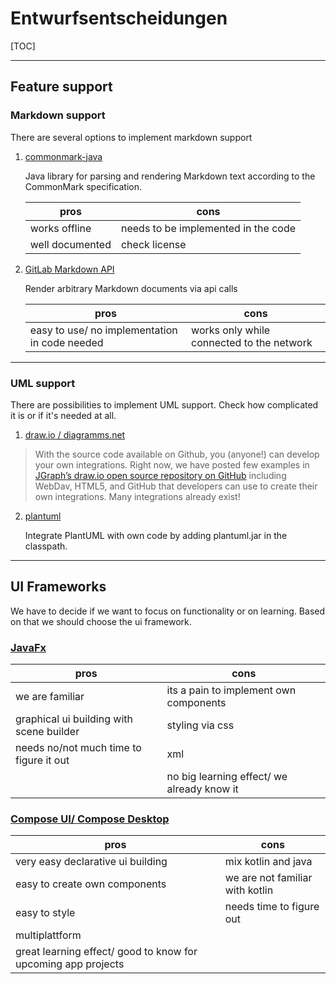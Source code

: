 # Entwurfsentscheidungen 

[TOC]

-----

## Feature support

### Markdown support

There are several options to implement markdown support

1. [commonmark-java](https://github.com/commonmark/commonmark-java)

   Java library for parsing and rendering Markdown text according to the CommonMark specification.

   | pros            | cons                                |
   | --------------- | ----------------------------------- |
   | works offline   | needs to be implemented in the code |
   | well documented | check license                       |

   

2. [GitLab Markdown API](https://docs.gitlab.com/ee/api/markdown.html)

   Render arbitrary Markdown documents via api calls 

   | pros                                          | cons                                      |
   | --------------------------------------------- | ----------------------------------------- |
   | easy to use/ no implementation in code needed | works only while connected to the network |

------

### UML support

There are possibilities to implement UML support. Check how complicated it is or if it's needed at all. 

1. [draw.io / diagramms.net](https://drawio-app.com/integrations-ecosystem/)

> With the source code available on Github, you (anyone!) can develop your own integrations. Right now, we have posted few examples in [JGraph’s draw.io open source repository on GitHub](https://github.com/jgraph) including WebDav, HTML5, and GitHub that developers can use to create their own integrations. Many integrations already exist!

2. [plantuml](https://plantuml.com/de/api)

   Integrate PlantUML with own code by adding plantuml.jar in the classpath.

-----

## UI Frameworks

We have to decide if we want to focus on functionality or on learning. Based on that we should choose the ui framework. 

### [JavaFx](https://openjfx.io/)

| pros                                     | cons                                       |
| ---------------------------------------- | ------------------------------------------ |
| we are familiar                          | its a pain to implement own components     |
| graphical ui building with scene builder | styling via css                            |
| needs no/not much time to figure it out  | xml                                        |
|                                          | no big learning effect/ we already know it |



### [Compose UI/ Compose Desktop](https://www.jetbrains.com/de-de/lp/compose-mpp/) 

| pros                                                         | cons                            |
| ------------------------------------------------------------ | ------------------------------- |
| very easy declarative ui building                            | mix kotlin and java             |
| easy to create own components                                | we are not familiar with kotlin |
| easy to style                                                | needs time to figure out        |
| multiplattform                                               |                                 |
| great learning effect/ good to know for upcoming app projects |                                 |

